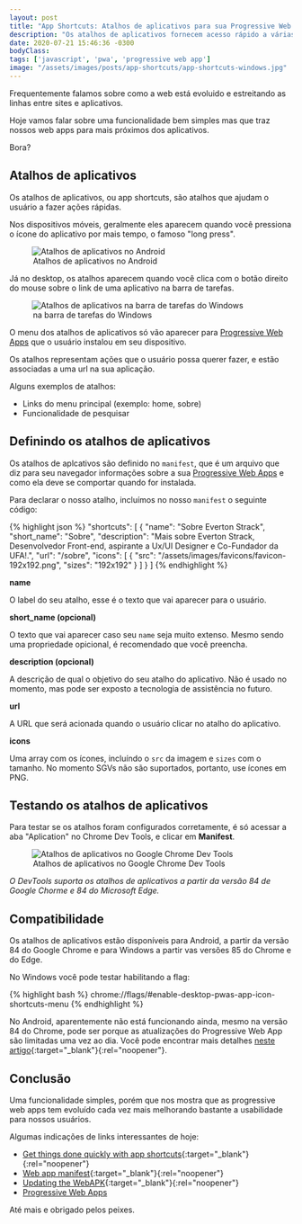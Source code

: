 ```yaml
---
layout: post
title: "App Shortcuts: Atalhos de aplicativos para sua Progressive Web App"
description: "Os atalhos de aplicativos fornecem acesso rápido a várias ações comuns que os usuários precisam com frequência."
date: 2020-07-21 15:46:36 -0300
bodyClass:
tags: ['javascript', 'pwa', 'progressive web app']
image: "/assets/images/posts/app-shortcuts/app-shortcuts-windows.jpg"
---
```


Frequentemente falamos sobre como a web está evoluido e estreitando as linhas entre sites e aplicativos.

Hoje vamos falar sobre uma funcionalidade bem simples mas que traz nossos web apps para mais próximos dos aplicativos.

Bora?

## Atalhos de aplicativos

Os atalhos de aplicativos, ou app shortcuts, são atalhos que ajudam o usuário a fazer ações rápidas. 

Nos dispositivos móveis, geralmente eles aparecem quando você pressiona o ícone do aplicativo por mais tempo, o famoso "long press".

<figure>
  <picture>
    <source type="image/webp" srcset="/assets/images/webp/posts/app-shortcuts/app-shortcuts-android-v2.webp" />
    <source srcset="/assets/images/posts/app-shortcuts/app-shortcuts-android-v2.jpg" />
    <img itemprop="image" src="/assets/images/posts/app-shortcuts/app-shortcuts-android-v2.jpg" alt="Atalhos de aplicativos no Android" />
  </picture>
  <legend>Atalhos de aplicativos no Android</legend>
</figure>

Já no desktop, os atalhos aparecem quando você clica com o botão direito do mouse sobre o link de uma aplicativo na barra de tarefas.

<figure>
  <picture>
    <source type="image/webp" srcset="/assets/images/webp/posts/app-shortcuts/app-shortcuts-windows.webp" />
    <source srcset="/assets/images/posts/app-shortcuts/app-shortcuts-windows.jpg" />
    <img itemprop="image" src="/assets/images/posts/app-shortcuts/app-shortcuts-windows.jpg" alt="Atalhos de aplicativos na barra de tarefas do Windows" />
  </picture>
  <legend>na barra de tarefas do Windows</legend>
</figure>

O menu dos atalhos de aplicativos só vão aparecer para [Progressive Web Apps](https://evertonstrack.com.br/como-transformar-seu-site-em-um-progressive-web-app/) que o usuário instalou em seu dispositivo.

Os atalhos representam ações que o usuário possa querer fazer, e estão associadas a uma url na sua aplicação.

Alguns exemplos de atalhos:

- Links do menu principal (exemplo: home, sobre)
- Funcionalidade de pesquisar

## Definindo os atalhos de aplicativos

Os atalhos de aplcativos são definido no `manifest`, que é um arquivo que diz para seu navegador informações sobre a sua [Progressive Web Apps](https://evertonstrack.com.br/como-transformar-seu-site-em-um-progressive-web-app/) e como ela deve se comportar quando for instalada.

Para declarar o nosso atalho, incluímos no nosso `manifest` o seguinte código:

{% highlight json %}
"shortcuts": [
  {
    "name": "Sobre Everton Strack",
    "short_name": "Sobre",
    "description": "Mais sobre Everton Strack, Desenvolvedor Front-end, aspirante a Ux/UI Designer e Co-Fundador da UFA!.",
    "url": "/sobre",
    "icons": [
      { 
        "src": "/assets/images/favicons/favicon-192x192.png", 
        "sizes": "192x192" 
      }
    ]
  }
]
{% endhighlight %}

**name**

O label do seu atalho, esse é o texto que vai aparecer para o usuário.

**short_name (opcional)**

O texto que vai aparecer caso seu `name` seja muito extenso. Mesmo sendo uma propriedade opicional, é recomendado que você preencha.

**description (opcional)**

A descrição de qual o objetivo do seu atalho do aplicativo. Não é usado no momento, mas pode ser exposto a tecnologia de assistência no futuro.

**url**

A URL que será acionada quando o usuário clicar no atalho do aplicativo. 

**icons**

Uma array com os ícones, incluíndo o `src` da imagem e `sizes` com o tamanho. No momento SGVs não são suportados, portanto, use ícones em PNG.

## Testando os atalhos de aplicativos

Para testar se os atalhos foram configurados corretamente, é só acessar a aba "Aplication" no Chrome Dev Tools, e clicar em **Manifest**.

<figure>
  <picture>
    <source type="image/webp" srcset="/assets/images/webp/posts/app-shortcuts/app-shortcuts-no-chrome-devtools.webp" />
    <source srcset="/assets/images/posts/app-shortcuts/app-shortcuts-no-chrome-devtools.jpg" />
    <img itemprop="image" src="/assets/images/posts/app-shortcuts/app-shortcuts-no-chrome-devtools.jpg" alt="Atalhos de aplicativos no Google Chrome Dev Tools" />
  </picture>
  <legend>Atalhos de aplicativos no Google Chrome Dev Tools</legend>
</figure>

_O DevTools suporta os atalhos de aplicativos a partir da versão 84 de Google Chorme e 84 do Microsoft Edge._

## Compatibilidade

Os atalhos de aplicativos estão disponíveis para Android, a partir da versão 84 do Google Chrome e para Windows a partir vas versões 85 do Chrome e do Edge.

No Windows você pode testar habilitando a flag:

{% highlight bash %}
chrome://flags/#enable-desktop-pwas-app-icon-shortcuts-menu
{% endhighlight %}

No Android, aparentemente não está funcionando ainda, mesmo na versão 84 do Chrome, pode ser porque as atualizações do Progressive Web App são limitadas uma vez ao dia. Você pode encontrar mais detalhes [neste artigo](https://developers.google.com/web/fundamentals/integration/webapks#update-webapk){:target="_blank"}{:rel="noopener"}.


## Conclusão

Uma funcionalidade simples, porém que nos mostra que as progressive web apps tem evoluído cada vez mais melhorando bastante a usabilidade para nossos usuários.

Algumas indicações de links interessantes de hoje:

- [Get things done quickly with app shortcuts](https://web.dev/app-shortcuts/){:target="_blank"}{:rel="noopener"}
- [Web app manifest](https://web.dev/add-manifest/){:target="_blank"}{:rel="noopener"}
- [Updating the WebAPK](https://developers.google.com/web/fundamentals/integration/webapks#update-webapk){:target="_blank"}{:rel="noopener"}
- [Progressive Web Apps](https://evertonstrack.com.br/como-transformar-seu-site-em-um-progressive-web-app/)

Até mais e obrigado pelos peixes.